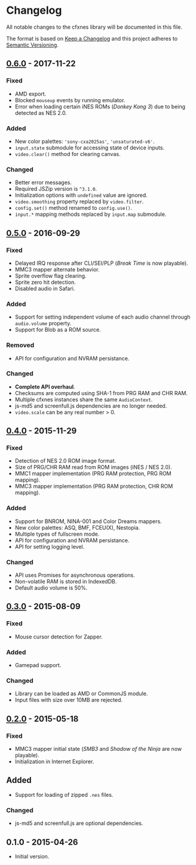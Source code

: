 # Changelog

All notable changes to the cfxnes library will be documented in this file.

The format is based on [Keep a Changelog](http://keepachangelog.com/en/1.0.0/)
and this project adheres to [Semantic Versioning](http://semver.org/spec/v2.0.0.html).

## [0.6.0] - 2017-11-22

### Fixed

- AMD export.
- Blocked `mouseup` events by running emulator.
- Error when loading certain iNES ROMs (*Donkey Kong 3*) due to being detected as NES 2.0.

### Added

- New color palettes: `'sony-cxa2025as'`, `'unsaturated-v6'`.
- `input.state` submodule for accessing state of device inputs.
- `video.clear()` method for clearing canvas.

### Changed

- Better error messages.
- Required JSZip version is `^3.1.0`.
- Initialization options with `undefined` value are ignored.
- `video.smoothing` property replaced by `video.filter`.
- `config.set()` method renamed to `config.use()`.
- `input.*` mapping methods replaced by `input.map` submodule.

## [0.5.0] - 2016-09-29

### Fixed

- Delayed IRQ response after CLI/SEI/PLP (*Break Time* is now playable).
- MMC3 mapper alternate behavior.
- Sprite overflow flag clearing.
- Sprite zero hit detection.
- Disabled audio in Safari.

### Added

- Support for setting independent volume of each audio channel through `audio.volume` property.
- Support for Blob as a ROM source.

### Removed

- API for configuration and NVRAM persistance.

### Changed

- **Complete API overhaul**.
- Checksums are computed using SHA-1 from PRG RAM and CHR RAM.
- Multiple cfxnes instances share the same `AudioContext`.
- js-md5 and screenfull.js dependencies are no longer needed.
- `video.scale` can be any real number > 0.

## [0.4.0] - 2015-11-29

### Fixed

- Detection of NES 2.0 ROM image format.
- Size of PRG/CHR RAM read from ROM images (iNES / NES 2.0).
- MMC1 mapper implementation (PRG RAM protection, PRG ROM mapping).
- MMC3 mapper implementation (PRG RAM protection, CHR ROM mapping).

### Added

- Support for BNROM, NINA-001 and Color Dreams mappers.
- New color palettes: ASQ, BMF, FCEU(X), Nestopia.
- Multiple types of fullscreen mode.
- API for configuration and NVRAM persistance.
- API for setting logging level.

### Changed

- API uses Promises for asynchronous operations.
- Non-volatile RAM is stored in IndexedDB.
- Default audio volume is 50%.

## [0.3.0] - 2015-08-09

### Fixed

- Mouse cursor detection for Zapper.

### Added

- Gamepad support.

### Changed

- Library can be loaded as AMD or CommonJS module.
- Input files with size over 10MB are rejected.

## [0.2.0] - 2015-05-18

### Fixed

- MMC3 mapper initial state (*SMB3* and *Shadow of the Ninja* are now playable).
- Initialization in Internet Explorer.

## Added

- Support for loading of zipped `.nes` files.

### Changed

- js-md5 and screenfull.js are optional dependencies.

## 0.1.0 - 2015-04-26

- Initial version.

[unreleased]: https://github.com/jpikl/cfxnes/compare/v0.6.0...HEAD
[0.6.0]: https://github.com/jpikl/cfxnes/compare/v0.5.0...v0.6.0
[0.5.0]: https://github.com/jpikl/cfxnes/compare/v0.4.0...v0.5.0
[0.4.0]: https://github.com/jpikl/cfxnes/compare/v0.3.0...v0.4.0
[0.3.0]: https://github.com/jpikl/cfxnes/compare/v0.2.0...v0.3.0
[0.2.0]: https://github.com/jpikl/cfxnes/compare/v0.1.0...v0.2.0
